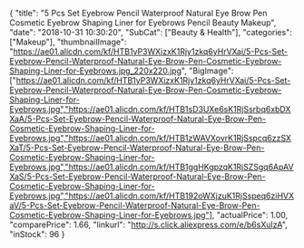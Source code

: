 {
	"title": "5 Pcs Set Eyebrow Pencil Waterproof Natural Eye Brow Pen Cosmetic Eyebrow Shaping Liner for Eyebrows Pencil Beauty Makeup",
	"date": "2018-10-31 10:30:20",
	"SubCat": ["Beauty & Health"],
	"categories": ["Makeup"],
	"thumbnailImage": "https://ae01.alicdn.com/kf/HTB1yP3WXizxK1Rjy1zkq6yHrVXai/5-Pcs-Set-Eyebrow-Pencil-Waterproof-Natural-Eye-Brow-Pen-Cosmetic-Eyebrow-Shaping-Liner-for-Eyebrows.jpg_220x220.jpg",
	"BigImage": ["https://ae01.alicdn.com/kf/HTB1yP3WXizxK1Rjy1zkq6yHrVXai/5-Pcs-Set-Eyebrow-Pencil-Waterproof-Natural-Eye-Brow-Pen-Cosmetic-Eyebrow-Shaping-Liner-for-Eyebrows.jpg","https://ae01.alicdn.com/kf/HTB1sD3UXe6sK1RjSsrbq6xbDXXaA/5-Pcs-Set-Eyebrow-Pencil-Waterproof-Natural-Eye-Brow-Pen-Cosmetic-Eyebrow-Shaping-Liner-for-Eyebrows.jpg","https://ae01.alicdn.com/kf/HTB1zWAVXovrK1RjSspcq6zzSXXaT/5-Pcs-Set-Eyebrow-Pencil-Waterproof-Natural-Eye-Brow-Pen-Cosmetic-Eyebrow-Shaping-Liner-for-Eyebrows.jpg","https://ae01.alicdn.com/kf/HTB1ggHKgpzqK1RjSZSgq6ApAVXaS/5-Pcs-Set-Eyebrow-Pencil-Waterproof-Natural-Eye-Brow-Pen-Cosmetic-Eyebrow-Shaping-Liner-for-Eyebrows.jpg","https://ae01.alicdn.com/kf/HTB192oWXjzuK1RjSspeq6ziHVXaV/5-Pcs-Set-Eyebrow-Pencil-Waterproof-Natural-Eye-Brow-Pen-Cosmetic-Eyebrow-Shaping-Liner-for-Eyebrows.jpg"],
	"actualPrice": 1.00,
	"comparePrice": 1.66,
	"linkurl": "http://s.click.aliexpress.com/e/b6sXulzA",
	"inStock": 96
}
